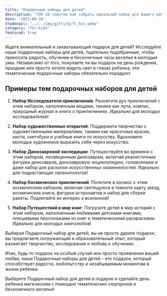 ```yaml
---
title: "Подарочные наборы для детей"
description: "ТОП-10 советов как собрать идеальный набор для вашего ребенка"
date: '2023-09-18'
thumbnail: "../../img/gifts/gift_box.webp"
category: "for-kids"
featured: true
---
```


Ищете внимательный и захватывающий подарок для детей? Исследуйте наши подарочные наборы для детей, тщательно подобранные, чтобы приносить радость, обучение и бесконечные часы веселья в молодые умы. Независимо от того, покупаете ли вы подарок на день рождения, праздник или просто хотите видеть свет в глазах ребенка, эти тематические подарочные наборы обязательно порадуют.

## Примеры тем подарочных наборов для детей

1. **Набор Исследователя приключений**: Разожгите дух приключений с этим набором, наполненным вещами, такими как лупа, компас, природный журнал и книги о приключениях. Идеально для молодых исследователей!

2. **Набор художественных открытий**: Поддержите творчество с художественными материалами, такими как красочные краски, кисти, скетчбуки и учебные книги по искусству. Вдохновите молодых художников выразить себя через искусство.

3. **Набор Динозавровой экспедиции**: Путешествуйте во времени с этим набором, посвященным динозаврам, включая реалистичные фигурки динозавров, динозавровую энциклопедию, головоломки и даже набор для раскопок искусственных окаменелостей. Идеально для подрастающих палеонтологов!

4. **Набор Космических приключений**: Полетите в космос с этим космическим набором, включая светящуюся в темноте карту звезд, космические книги, фигурки астронавтов и набор для сборки ракеты. Подпитайте их интерес к вселенной!

5. **Набор Путешествий в мир книг**: Погрузите детей в мир историй с этим набором, наполненным любимыми детскими книгами, плюшевыми персонажами из книг и тематическими раскрасками. Идеально для молодых книголюбов!

Выбирая Подарочный набор для детей, вы не просто дарите подарок; вы предлагаете погружающий и образовательный опыт, который разжигает творчество, исследования и любовь к обучению.

Итак, будь то подарок на особый случай или просто проявление вашей любви, наши Подарочные наборы для детей - это подарок, который способствует радости, любопытству и незабываемым моментам в жизни ребенка.

Выберите Подарочный набор для детей в подарок и сделайте день ребенка магическим с помощью тематических сюрпризов и бесконечного веселья!
